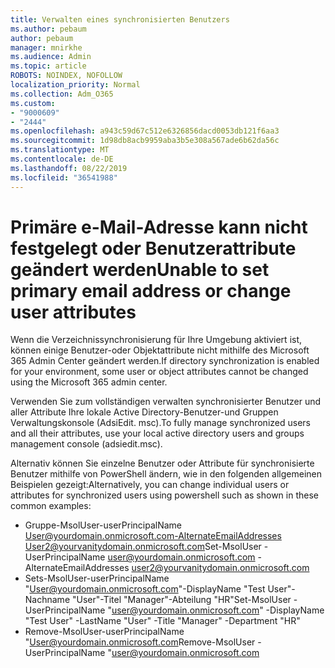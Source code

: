 ```yaml
---
title: Verwalten eines synchronisierten Benutzers
ms.author: pebaum
author: pebaum
manager: mnirkhe
ms.audience: Admin
ms.topic: article
ROBOTS: NOINDEX, NOFOLLOW
localization_priority: Normal
ms.collection: Adm_O365
ms.custom:
- "9000609"
- "2444"
ms.openlocfilehash: a943c59d67c512e6326856dacd0053db121f6aa3
ms.sourcegitcommit: 1d98db8acb9959aba3b5e308a567ade6b62da56c
ms.translationtype: MT
ms.contentlocale: de-DE
ms.lasthandoff: 08/22/2019
ms.locfileid: "36541988"
---
```

# <a name="unable-to-set-primary-email-address-or-change-user-attributes"></a><span data-ttu-id="fb83a-102">Primäre e-Mail-Adresse kann nicht festgelegt oder Benutzerattribute geändert werden</span><span class="sxs-lookup"><span data-stu-id="fb83a-102">Unable to set primary email address or change user attributes</span></span>

<span data-ttu-id="fb83a-103">Wenn die Verzeichnissynchronisierung für Ihre Umgebung aktiviert ist, können einige Benutzer-oder Objektattribute nicht mithilfe des Microsoft 365 Admin Center geändert werden.</span><span class="sxs-lookup"><span data-stu-id="fb83a-103">If directory synchronization is enabled for your environment, some user or object attributes cannot be changed using the Microsoft 365 admin center.</span></span>

<span data-ttu-id="fb83a-104">Verwenden Sie zum vollständigen verwalten synchronisierter Benutzer und aller Attribute Ihre lokale Active Directory-Benutzer-und Gruppen Verwaltungskonsole (AdsiEdit. msc).</span><span class="sxs-lookup"><span data-stu-id="fb83a-104">To fully manage synchronized users and all their attributes, use your local active directory users and groups management console (adsiedit.msc).</span></span>  

<span data-ttu-id="fb83a-105">Alternativ können Sie einzelne Benutzer oder Attribute für synchronisierte Benutzer mithilfe von PowerShell ändern, wie in den folgenden allgemeinen Beispielen gezeigt:</span><span class="sxs-lookup"><span data-stu-id="fb83a-105">Alternatively, you can change individual users or attributes for synchronized users using powershell such as shown in these common examples:</span></span> 
- <span data-ttu-id="fb83a-106">Gruppe-MsolUser-userPrincipalName User@yourdomain.onmicrosoft.com-AlternateEmailAddresses User2@yourvanitydomain.onmicrosoft.com</span><span class="sxs-lookup"><span data-stu-id="fb83a-106">Set-MsolUser -UserPrincipalName user@yourdomain.onmicrosoft.com -AlternateEmailAddresses user2@yourvanitydomain.onmicrosoft.com</span></span>
- <span data-ttu-id="fb83a-107">Sets-MsolUser-userPrincipalName "User@yourdomain.onmicrosoft.com"-DisplayName "Test User"-Nachname "User"-Titel "Manager"-Abteilung "HR"</span><span class="sxs-lookup"><span data-stu-id="fb83a-107">Set-MsolUser -UserPrincipalName "user@yourdomain.onmicrosoft.com" -DisplayName "Test User" -LastName "User" -Title "Manager" -Department "HR"</span></span>
- <span data-ttu-id="fb83a-108">Remove-MsolUser-userPrincipalName "User@yourdomain.onmicrosoft.com</span><span class="sxs-lookup"><span data-stu-id="fb83a-108">Remove-MsolUser -UserPrincipalName "user@yourdomain.onmicrosoft.com</span></span>